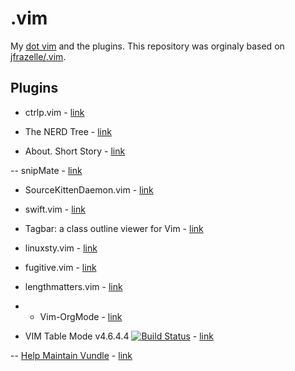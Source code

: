 # .vim

My [dot vim](https://github.com/scanf/.vim/blob/master/.vimrc) and the plugins.
This repository was orginaly based on
[jfrazelle/.vim](https://github.com/jfrazelle/.vim.git).

## Plugins

- ctrlp.vim - [link](bundle/ctrlp.vim)

- The NERD Tree - [link](bundle/nerdtree)

- About. Short Story - [link](bundle/smartgf.vim)

-- snipMate - [link](bundle/snipmate.vim)

- SourceKittenDaemon.vim - [link](bundle/sourcekittendaemon.vim)

- swift.vim - [link](bundle/swift.vim)

- Tagbar: a class outline viewer for Vim - [link](bundle/tagbar)

- linuxsty.vim - [link](bundle/vim-addon-linux-coding-style)

- fugitive.vim - [link](bundle/vim-fugitive)

- lengthmatters.vim - [link](bundle/vim-lengthmatters)

- * Vim-OrgMode - [link](bundle/vim-orgmode)

- VIM Table Mode v4.6.4.4 [![Build Status](https://travis-ci.org/dhruvasagar/vim-table-mode.png?branch=master)](https://travis-ci.org/dhruvasagar/vim-table-mode) - [link](bundle/vim-table-mode)

-- [Help Maintain Vundle](https://github.com/VundleVim/Vundle.vim/issues/383) - [link](bundle/Vundle.vim)

